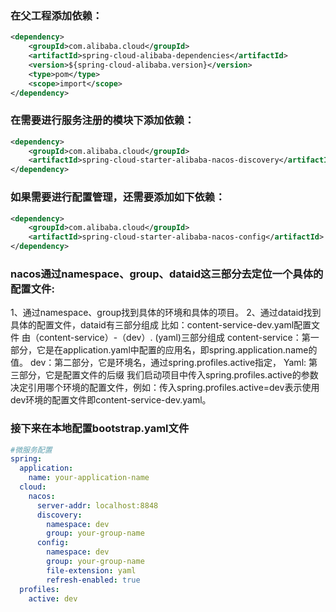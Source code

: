 ### 在父工程添加依赖：
```xml
<dependency>
    <groupId>com.alibaba.cloud</groupId>
    <artifactId>spring-cloud-alibaba-dependencies</artifactId>
    <version>${spring-cloud-alibaba.version}</version>
    <type>pom</type>
    <scope>import</scope>
</dependency>
```
### 在需要进行服务注册的模块下添加依赖：
```xml
<dependency>
    <groupId>com.alibaba.cloud</groupId>
    <artifactId>spring-cloud-starter-alibaba-nacos-discovery</artifactId>
</dependency>
```
### 如果需要进行配置管理，还需要添加如下依赖：
```xml
<dependency>
    <groupId>com.alibaba.cloud</groupId>
    <artifactId>spring-cloud-starter-alibaba-nacos-config</artifactId>
</dependency>
```
### nacos通过namespace、group、dataid这三部分去定位一个具体的配置文件:
1、通过namespace、group找到具体的环境和具体的项目。
2、通过dataid找到具体的配置文件，dataid有三部分组成
比如：content-service-dev.yaml配置文件  由（content-service）-（dev）. (yaml)三部分组成
content-service：第一部分，它是在application.yaml中配置的应用名，即spring.application.name的值。
dev：第二部分，它是环境名，通过spring.profiles.active指定，
Yaml: 第三部分，它是配置文件的后缀
我们启动项目中传入spring.profiles.active的参数决定引用哪个环境的配置文件，例如：传入spring.profiles.active=dev表示使用dev环境的配置文件即content-service-dev.yaml。
### 接下来在本地配置bootstrap.yaml文件
```yaml
#微服务配置
spring:
  application:
    name: your-application-name
  cloud:
    nacos:
      server-addr: localhost:8848
      discovery:
        namespace: dev
        group: your-group-name
      config:
        namespace: dev
        group: your-group-name
        file-extension: yaml
        refresh-enabled: true
  profiles:
    active: dev
```